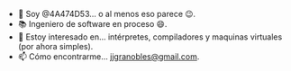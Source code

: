 - 👋 Soy @4A474D53... o al menos eso parece :wink:.
- :books: Ingeniero de software en proceso :smile:.
- 👀 Estoy interesado en... intérpretes, compiladores y maquinas virtuales (por ahora simples).
- 📫 Cómo encontrarme... jjgranobles@gmail.com.

<!---
4A474D53/4A474D53 is a ✨ special ✨ repository because its `README.md` (this file) appears on your GitHub profile.
You can click the Preview link to take a look at your changes.
--->
